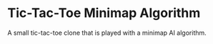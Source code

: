 # Tic-Tac-Toe Minimap Algorithm
A small tic-tac-toe clone that is played with a minimap AI algorithm.